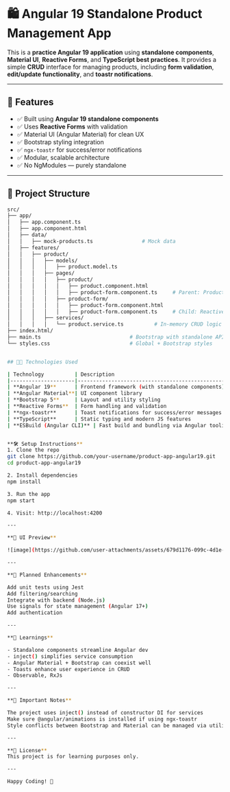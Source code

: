# 🛍️ Angular 19 Standalone Product Management App

This is a **practice Angular 19 application** using **standalone components**, **Material UI**, **Reactive Forms**, and **TypeScript best practices**. It provides a simple **CRUD** interface for managing products, including **form validation**, **edit/update functionality**, and **toastr notifications**.

---

## 🚀 Features

- ✅ Built using **Angular 19 standalone components**
- ✅ Uses **Reactive Forms** with validation
- ✅ Material UI (Angular Material) for clean UX
- ✅ Bootstrap styling integration
- ✅ `ngx-toastr` for success/error notifications
- ✅ Modular, scalable architecture
- ✅ No NgModules — purely standalone

---

## 📂 Project Structure

```bash
src/
├── app/
│   ├── app.component.ts
│   ├── app.component.html
│   ├── data/
│   │   ├── mock-products.ts                # Mock data
│   ├── features/  
│   │   ├── product/ 
│   │   │   ├── models/
│   │   │   │   ├── product.model.ts        
│   │   │   ├── pages/
│   │   │   │   ├── product/
│   │   │   │   │   ├── product.component.html        
│   │   │   │   │   ├── product-form.component.ts     # Parent: Product list
│   │   │   │   ├── product-form/
│   │   │   │   │   ├── product-form.component.html       
│   │   │   │   │   ├── product-form.component.ts     # Child: Reactive Form
│   │   │   ├── services/
│   │   │   │   └── product.service.ts          # In-memory CRUD logic
├── index.html/
├── main.ts                             # Bootstrap with standalone APIs
└── styles.css                          # Global + Bootstrap styles


## 🧑‍💻 Technologies Used

| Technology          | Description                                             |
|---------------------|---------------------------------------------------------|
| **Angular 19**      | Frontend framework (with standalone components)         |
| **Angular Material**| UI component library                                    |
| **Bootstrap 5**     | Layout and utility styling                              |
| **Reactive Forms**  | Form handling and validation                            |
| **ngx-toastr**      | Toast notifications for success/error messages          |
| **TypeScript**      | Static typing and modern JS features                    |
| **ESBuild (Angular CLI)** | Fast build and bundling via Angular tooling      |


**🛠️ Setup Instructions**
1. Clone the repo
git clone https://github.com/your-username/product-app-angular19.git
cd product-app-angular19

2. Install dependencies
npm install

3. Run the app
npm start

4. Visit: http://localhost:4200

---

**📸 UI Preview**

![image](https://github.com/user-attachments/assets/679d1176-099c-4d1e-b0a2-9ff4381c6536)

---

**🧪 Planned Enhancements**

Add unit tests using Jest
Add filtering/searching
Integrate with backend (Node.js)
Use signals for state management (Angular 17+)
Add authentication

---

**🧠 Learnings**

- Standalone components streamline Angular dev
- inject() simplifies service consumption
- Angular Material + Bootstrap can coexist well
- Toasts enhance user experience in CRUD
- Observable, RxJs

---

**📌 Important Notes**

The project uses inject() instead of constructor DI for services
Make sure @angular/animations is installed if using ngx-toastr
Style conflicts between Bootstrap and Material can be managed via utility classes (mat-elevation, margins, etc.)

---

**📃 License**
This project is for learning purposes only.

---

Happy Coding! 🎯

